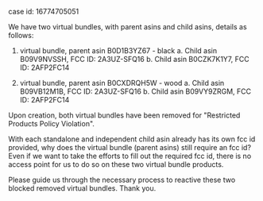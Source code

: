 case id: 16774705051

We have two virtual bundles, with parent asins and child asins, details as follows:

1. virtual bundle, parent asin B0D1B3YZ67 - black
   a. Child asin B09V9NVSSH, FCC ID: 2A3UZ-SFQ16
   b. Child asin B0CZK7K1Y7, FCC ID: 2AFP2FC14

2. virtual bundle, parent asin B0CXDRQH5W - wood
   a. Child asin B09VB12M1B, FCC ID: 2A3UZ-SFQ16
   b. Child asin B09VY9ZRGM, FCC ID: 2AFP2FC14

Upon creation, both virtual bundles have been removed for "Restricted Products Policy Violation".

With each standalone and independent child asin already has its own fcc id provided, why does the virtual bundle (parent asins) still require an fcc id? Even if we want to take the efforts to fill out the required fcc id, there is no access point for us to do so on these two virtual bundle products.

Please guide us through the necessary process to reactive these two blocked removed virtual bundles. Thank you.
